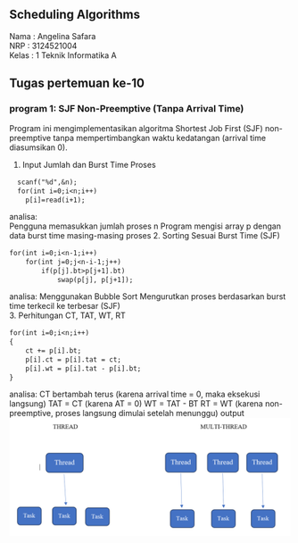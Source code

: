 ## Scheduling Algorithms ##  
Nama : Angelina Safara  
NRP : 3124521004  
Kelas : 1 Teknik Informatika A  

## Tugas pertemuan ke-10  
### program 1: SJF Non-Preemptive (Tanpa Arrival Time)  
Program ini mengimplementasikan algoritma Shortest Job First (SJF) non-preemptive tanpa mempertimbangkan waktu kedatangan (arrival time diasumsikan 0).  
1. Input Jumlah dan Burst Time Proses  
```
  scanf("%d",&n);  
  for(int i=0;i<n;i++)  
    p[i]=read(i+1);  
```

analisa:  
Pengguna memasukkan jumlah proses n
Program mengisi array p dengan data burst time masing-masing proses
2.	Sorting Sesuai Burst Time (SJF)  
```
for(int i=0;i<n-1;i++)
    for(int j=0;j<n-i-1;j++)
        if(p[j].bt>p[j+1].bt)
            swap(p[j], p[j+1]);
```
analisa:
Menggunakan Bubble Sort
Mengurutkan proses berdasarkan burst time terkecil ke terbesar (SJF)  
3.	Perhitungan CT, TAT, WT, RT
```
for(int i=0;i<n;i++)
{
    ct += p[i].bt;
    p[i].ct = p[i].tat = ct;
    p[i].wt = p[i].tat - p[i].bt;
}
```
analisa:
CT bertambah terus (karena arrival time = 0, maka eksekusi langsung)
TAT = CT (karena AT = 0)
WT = TAT - BT
RT = WT (karena non-preemptive, proses langsung dimulai setelah menunggu)
output
![thread](https://github.com/angellins/SisOp-2025/blob/main/threads/thread.png)
